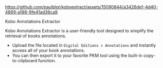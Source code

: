 


https://github.com/paulblqr/koboextract/assets/15090844/a3426de1-4d40-4869-a188-9fe41ad36ca9




Kobo Annotations Extractor

Kobo Annotations Extractor is a user-friendly tool designed to simplify the retrieval of books annotations.
- Upload the file located in `Digital Editions > Annotations` and instantly access all of your book annotations. 
- You can then export it to your favorite PKM tool using the built-in copy-to-clipboard function.


